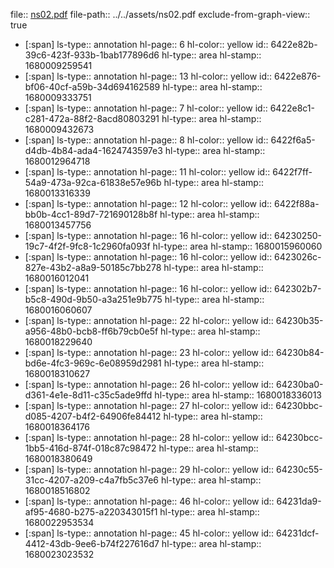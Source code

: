 file:: [ns02.pdf](../assets/ns02.pdf)
file-path:: ../../assets/ns02.pdf
exclude-from-graph-view:: true

- [:span]
  ls-type:: annotation
  hl-page:: 6
  hl-color:: yellow
  id:: 6422e82b-39c6-423f-933b-1bab177896d6
  hl-type:: area
  hl-stamp:: 1680009259541
- [:span]
  ls-type:: annotation
  hl-page:: 13
  hl-color:: yellow
  id:: 6422e876-bf06-40cf-a59b-34d694162589
  hl-type:: area
  hl-stamp:: 1680009333751
- [:span]
  ls-type:: annotation
  hl-page:: 7
  hl-color:: yellow
  id:: 6422e8c1-c281-472a-88f2-8acd80803291
  hl-type:: area
  hl-stamp:: 1680009432673
- [:span]
  ls-type:: annotation
  hl-page:: 8
  hl-color:: yellow
  id:: 6422f6a5-d4db-4b84-ada4-1624743597e3
  hl-type:: area
  hl-stamp:: 1680012964718
- [:span]
  ls-type:: annotation
  hl-page:: 11
  hl-color:: yellow
  id:: 6422f7ff-54a9-473a-92ca-61838e57e96b
  hl-type:: area
  hl-stamp:: 1680013316339
- [:span]
  ls-type:: annotation
  hl-page:: 12
  hl-color:: yellow
  id:: 6422f88a-bb0b-4cc1-89d7-721690128b8f
  hl-type:: area
  hl-stamp:: 1680013457756
- [:span]
  ls-type:: annotation
  hl-page:: 16
  hl-color:: yellow
  id:: 64230250-19c7-4f2f-9fc8-1c2960fa093f
  hl-type:: area
  hl-stamp:: 1680015960060
- [:span]
  ls-type:: annotation
  hl-page:: 16
  hl-color:: yellow
  id:: 6423026c-827e-43b2-a8a9-50185c7bb278
  hl-type:: area
  hl-stamp:: 1680016012041
- [:span]
  ls-type:: annotation
  hl-page:: 16
  hl-color:: yellow
  id:: 642302b7-b5c8-490d-9b50-a3a251e9b775
  hl-type:: area
  hl-stamp:: 1680016060607
- [:span]
  ls-type:: annotation
  hl-page:: 22
  hl-color:: yellow
  id:: 64230b35-a956-48b0-bcb8-ff6b79cb0e5f
  hl-type:: area
  hl-stamp:: 1680018229640
- [:span]
  ls-type:: annotation
  hl-page:: 23
  hl-color:: yellow
  id:: 64230b84-bd6e-4fc3-969c-6e08959d2981
  hl-type:: area
  hl-stamp:: 1680018310627
- [:span]
  ls-type:: annotation
  hl-page:: 26
  hl-color:: yellow
  id:: 64230ba0-d361-4e1e-8d11-c35c5ade9ffd
  hl-type:: area
  hl-stamp:: 1680018336013
- [:span]
  ls-type:: annotation
  hl-page:: 27
  hl-color:: yellow
  id:: 64230bbc-d085-4207-b4f2-64906fe84412
  hl-type:: area
  hl-stamp:: 1680018364176
- [:span]
  ls-type:: annotation
  hl-page:: 28
  hl-color:: yellow
  id:: 64230bcc-1bb5-416d-874f-018c87c98472
  hl-type:: area
  hl-stamp:: 1680018380649
- [:span]
  ls-type:: annotation
  hl-page:: 29
  hl-color:: yellow
  id:: 64230c55-31cc-4207-a209-c4a7fb5c37e6
  hl-type:: area
  hl-stamp:: 1680018516802
- [:span]
  ls-type:: annotation
  hl-page:: 46
  hl-color:: yellow
  id:: 64231da9-af95-4680-b275-a220343015f1
  hl-type:: area
  hl-stamp:: 1680022953534
- [:span]
  ls-type:: annotation
  hl-page:: 45
  hl-color:: yellow
  id:: 64231dcf-4412-43db-9ee6-b74f227616d7
  hl-type:: area
  hl-stamp:: 1680023023532